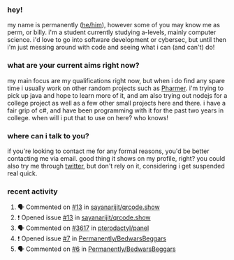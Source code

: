 ### hey!
my name is permanently ([he/him](https://pronoun.is/he)), however some of you may know me as perm, or billy. i'm a student currently studying a-levels, mainly computer science. i'd love to go into software development or cybersec, but until then i'm just messing around with code and seeing what i can (and can't) do!

### what are your current aims right now?
my main focus are my qualifications right now, but when i do find any spare time i usually work on other random projects such as [Pharmer](https://github.com/Permanently/Pharmer). i'm trying to pick up java and hope to learn more of it, and am also trying out nodejs for a college project as well as a few other small projects here and there. i have a fair grip of c#, and have been programming with it for the past two years in college. when will i put that to use on here? who knows!

### where can i talk to you?
if you're looking to contact me for any formal reasons, you'd be better contacting me via email. good thing it shows on my profile, right? you could also try me through [twitter](https://twitter.com/permanentlay), but don't rely on it, considering i get suspended real quick.

### recent activity
<!--START_SECTION:activity-->
1. 🗣 Commented on [#13](https://github.com/sayanarijit/qrcode.show/issues/13) in [sayanarijit/qrcode.show](https://github.com/sayanarijit/qrcode.show)
2. ❗️ Opened issue [#13](https://github.com/sayanarijit/qrcode.show/issues/13) in [sayanarijit/qrcode.show](https://github.com/sayanarijit/qrcode.show)
3. 🗣 Commented on [#3617](https://github.com/pterodactyl/panel/issues/3617) in [pterodactyl/panel](https://github.com/pterodactyl/panel)
4. ❗️ Opened issue [#7](https://github.com/Permanently/BedwarsBeggars/issues/7) in [Permanently/BedwarsBeggars](https://github.com/Permanently/BedwarsBeggars)
5. 🗣 Commented on [#6](https://github.com/Permanently/BedwarsBeggars/issues/6) in [Permanently/BedwarsBeggars](https://github.com/Permanently/BedwarsBeggars)
<!--END_SECTION:activity-->
